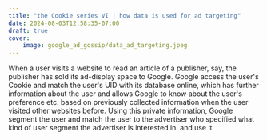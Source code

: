 ```yaml
---
title: "the Cookie series VI | how data is used for ad targeting"
date: 2024-08-03T12:58:35-07:00
draft: true
cover:
    image: google_ad_gossip/data_ad_targeting.jpeg
---
```


When a user visits a website to read an article of a publisher, say, the publisher has sold its ad-display space to Google. Google access the user's Cookie and match the user's UID with its database online, which has further information about the user and allows Google to know about the user's preference etc. based on previously collected information when the user visited other websites before. Using this private information, Google segment the user and match the user to the advertiser who specified what kind of user segment the advertiser is interested in. and use it

